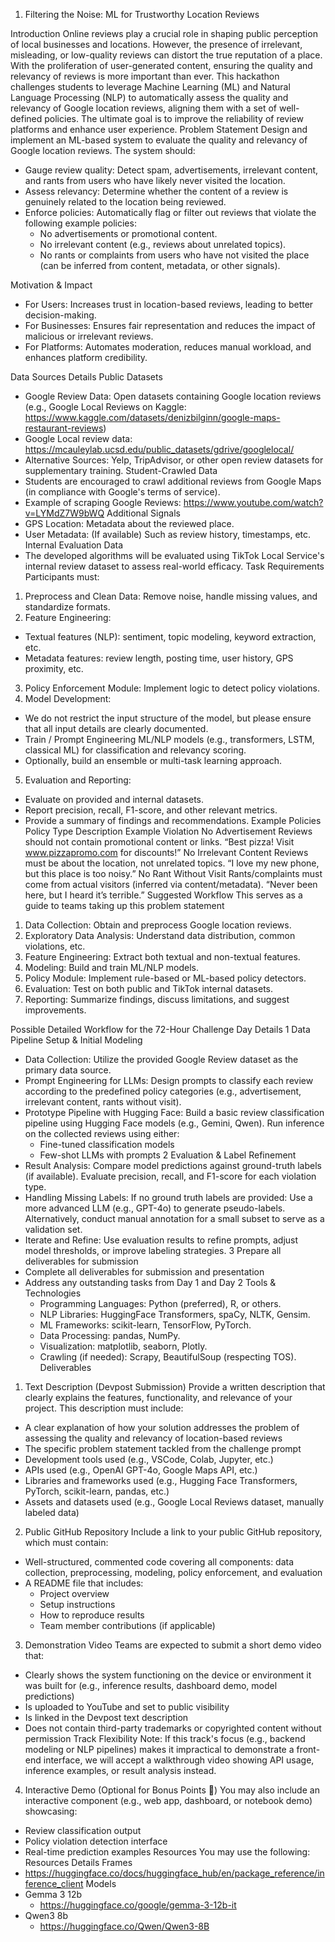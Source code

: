 1. Filtering the Noise: ML for Trustworthy Location Reviews

Introduction
Online reviews play a crucial role in shaping public perception of local businesses and locations. However, the presence of irrelevant, misleading, or low-quality reviews can distort the true reputation of a place. With the proliferation of user-generated content, ensuring the quality and relevancy of reviews is more important than ever.
This hackathon challenges students to leverage Machine Learning (ML) and Natural Language Processing (NLP) to automatically assess the quality and relevancy of Google location reviews, aligning them with a set of well-defined policies. The ultimate goal is to improve the reliability of review platforms and enhance user experience.
Problem Statement
Design and implement an ML-based system to evaluate the quality and relevancy of Google location reviews. The system should:
- Gauge review quality: Detect spam, advertisements, irrelevant content, and rants from users who have likely never visited the location.
- Assess relevancy: Determine whether the content of a review is genuinely related to the location being reviewed.
- Enforce policies: Automatically flag or filter out reviews that violate the following example policies:
  - No advertisements or promotional content.
  - No irrelevant content (e.g., reviews about unrelated topics).
  - No rants or complaints from users who have not visited the place (can be inferred from content, metadata, or other signals).

Motivation & Impact
- For Users: Increases trust in location-based reviews, leading to better decision-making.
- For Businesses: Ensures fair representation and reduces the impact of malicious or irrelevant reviews.
- For Platforms: Automates moderation, reduces manual workload, and enhances platform credibility.


Data Sources
Details
Public Datasets
- Google Review Data: Open datasets containing Google location reviews (e.g., Google Local Reviews on Kaggle: https://www.kaggle.com/datasets/denizbilginn/google-maps-restaurant-reviews)
- Google Local review data: https://mcauleylab.ucsd.edu/public_datasets/gdrive/googlelocal/
- Alternative Sources: Yelp, TripAdvisor, or other open review datasets for supplementary training.
Student-Crawled Data
- Students are encouraged to crawl additional reviews from Google Maps (in compliance with Google's terms of service).
- Example of scraping Google Reviews: https://www.youtube.com/watch?v=LYMdZ7W9bWQ 
Additional Signals
- GPS Location: Metadata about the reviewed place.
- User Metadata: (If available) Such as review history, timestamps, etc.
Internal Evaluation Data
- The developed algorithms will be evaluated using TikTok Local Service's internal review dataset to assess real-world efficacy.
Task Requirements
Participants must:
1. Preprocess and Clean Data: Remove noise, handle missing values, and standardize formats.
2. Feature Engineering:
  - Textual features (NLP): sentiment, topic modeling, keyword extraction, etc.
  - Metadata features: review length, posting time, user history, GPS proximity, etc.
3. Policy Enforcement Module: Implement logic to detect policy violations.
4. Model Development:
  - We do not restrict the input structure of the model, but please ensure that all input details are clearly documented.
  - Train / Prompt Engineering ML/NLP models (e.g., transformers, LSTM, classical ML) for classification and relevancy scoring.
  - Optionally, build an ensemble or multi-task learning approach.
5. Evaluation and Reporting:
  - Evaluate on provided and internal datasets.
  - Report precision, recall, F1-score, and other relevant metrics.
  - Provide a summary of findings and recommendations.
Example Policies
Policy Type
Description
Example Violation
No Advertisement
Reviews should not contain promotional content or links.
“Best pizza! Visit www.pizzapromo.com for discounts!”
No Irrelevant Content
Reviews must be about the location, not unrelated topics.
“I love my new phone, but this place is too noisy.”
No Rant Without Visit
Rants/complaints must come from actual visitors (inferred via content/metadata).
“Never been here, but I heard it’s terrible.”
Suggested Workflow
This serves as a guide to teams taking up this problem statement
  1. Data Collection: Obtain and preprocess Google location reviews.
  2. Exploratory Data Analysis: Understand data distribution, common violations, etc.
  3. Feature Engineering: Extract both textual and non-textual features.
  4. Modeling: Build and train ML/NLP models.
  5. Policy Module: Implement rule-based or ML-based policy detectors.
  6. Evaluation: Test on both public and TikTok internal datasets.
  7. Reporting: Summarize findings, discuss limitations, and suggest improvements.

Possible Detailed Workflow for the 72-Hour Challenge
Day
Details
1
Data Pipeline Setup & Initial Modeling
- Data Collection:
Utilize the provided Google Review dataset as the primary data source.
- Prompt Engineering for LLMs:
Design prompts to classify each review according to the predefined policy categories (e.g., advertisement, irrelevant content, rants without visit).
- Prototype Pipeline with Hugging Face:
Build a basic review classification pipeline using Hugging Face models (e.g., Gemini, Qwen).
Run inference on the collected reviews using either:
  - Fine-tuned classification models
  - Few-shot LLMs with prompts
2
Evaluation & Label Refinement
- Result Analysis:
Compare model predictions against ground-truth labels (if available).
Evaluate precision, recall, and F1-score for each violation type.
- Handling Missing Labels:
If no ground truth labels are provided:
Use a more advanced LLM (e.g., GPT-4o) to generate pseudo-labels.
Alternatively, conduct manual annotation for a small subset to serve as a validation set.
- Iterate and Refine:
Use evaluation results to refine prompts, adjust model thresholds, or improve labeling strategies.
3
Prepare all deliverables for submission
- Complete all deliverables for submission and presentation
- Address any outstanding tasks from Day 1 and Day 2
Tools & Technologies
  - Programming Languages: Python (preferred), R, or others.
  - NLP Libraries: HuggingFace Transformers, spaCy, NLTK, Gensim.
  - ML Frameworks: scikit-learn, TensorFlow, PyTorch.
  - Data Processing: pandas, NumPy.
  - Visualization: matplotlib, seaborn, Plotly.
  - Crawling (if needed): Scrapy, BeautifulSoup (respecting TOS).
Deliverables
1. Text Description (Devpost Submission)
Provide a written description that clearly explains the features, functionality, and relevance of your project. This description must include:
- A clear explanation of how your solution addresses the problem of assessing the quality and relevancy of location-based reviews
- The specific problem statement tackled from the challenge prompt
- Development tools used (e.g., VSCode, Colab, Jupyter, etc.)
- APIs used (e.g., OpenAI GPT-4o, Google Maps API, etc.)
- Libraries and frameworks used (e.g., Hugging Face Transformers, PyTorch, scikit-learn, pandas, etc.)
- Assets and datasets used (e.g., Google Local Reviews dataset, manually labeled data)
2. Public GitHub Repository
Include a link to your public GitHub repository, which must contain:
- Well-structured, commented code covering all components: data collection, preprocessing, modeling, policy enforcement, and evaluation
- A README file that includes:
  - Project overview
  - Setup instructions
  - How to reproduce results
  - Team member contributions (if applicable)
3. Demonstration Video
Teams are expected to submit a short demo video that:
- Clearly shows the system functioning on the device or environment it was built for (e.g., inference results, dashboard demo, model predictions)
- Is uploaded to YouTube and set to public visibility
- Is linked in the Devpost text description
- Does not contain third-party trademarks or copyrighted content without permission
Track Flexibility Note: If this track's focus (e.g., backend modeling or NLP pipelines) makes it impractical to demonstrate a front-end interface, we will accept a walkthrough video showing API usage, inference examples, or result analysis instead.
4. Interactive Demo (Optional for Bonus Points 🌟)
You may also include an interactive component (e.g., web app, dashboard, or notebook demo) showcasing:
- Review classification output
- Policy violation detection interface
- Real-time prediction examples
Resources
You may use the following:
Resources
Details
Frames
- https://huggingface.co/docs/huggingface_hub/en/package_reference/inference_client
Models
- Gemma 3 12b
  - https://huggingface.co/google/gemma-3-12b-it
- Qwen3 8b
  - https://huggingface.co/Qwen/Qwen3-8B